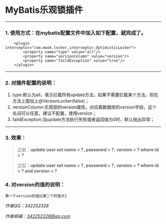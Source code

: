 # MyBatis乐观锁插件 #

----------
### 1. 使用方式：在mybatis配置文件中加入如下配置，就完成了。 ###
		<plugin interceptor="com.mook.locker.interceptor.OptimisticLocker">
			<property name="type" value="all"/>
			<property name="versionColumn" value="version"/>
			<property name="faildException" value="true"/>
		</plugin>

----------

### 2. 对插件配置的说明： ###
	
1. type:默认为all，表示拦截所有update方法，如果不需要拦截某个方法，则在方法上面加上@VersionLocker(false)；
2. versionColumn:乐观锁的version属性，对应着数据库的version字段，这个名词可以任意，建议不配置，使用version；
3. faildException:当update方法执行失败或者返回值为0时，默认抛出异常；

----------

### 3. 效果： ###
> 之前：**update user set name = ?, password = ?, version = ? where id = ?**

> 之后：**update user set name = ?, password = ?, version = ? where id = ? and version = ?**

### 4. 对version的值的说明： ###
	第一个version的值比第二个的值大1

*作者QQ：342252328*

*作者邮箱：342252328@qq.com*
